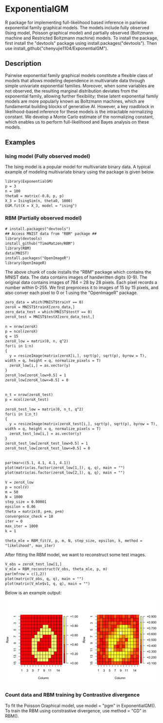 # ExponentialGM
R package for implementing full-likelihood based inference in pariwise exponential family graphical models. The models include fully observed (Ising model, Poisson graphical model) and partially observed (Boltzmann machine and Restricted Boltzmann machine) models. To install the package, first install the "devtools" package using install.packages("devtools"). Then use install_github("chenyujie1104/ExponentialGM").


## Description
Pairwise exponential family graphical models constitute a flexible class of models that allows modeling dependence in multivariate data through simple univariate exponential families. Moreover, when some variables are not observed, the resulting marginal distribution deviates from the exponential family, allowing further flexibility; these latent exponential family models are more popularly known as Boltzmann machines, which are fundamental building blocks of generative AI. However, a key roadblock in likelihood-based inference for these models is the intractable normalizing constant. We develop a Monte Carlo estimate of the normalizing constant, which enables us to perform full-likelihood and Bayes analysis on these models.

## Examples

### Ising model (Fully observed model)
The Ising model is a popular model for multivariate binary data. A typical example of modeling multivariate binary using the package is given below. 

```
library(ExponentialGM)
p = 3
n = 100
theta0 = matrix(-0.8, p, p)
X_3 = IsingSim(n, theta0, 1000)
EGM.fit(X = X_3, model = "ising")

```

### RBM (Partially observed model)

```
# install.packages("devtools")
## Access MNIST data from "RBM" package ##
library(devtools)
install_github("TimoMatzen/RBM")
library(RBM)
data(MNIST)
install.packages("OpenImageR")
library(OpenImageR)
```
The above chunk of code installs the "RBM" package which contains the MNIST data. The data contains images of handwritten digits (0-9). The original data contains images of 784 = 28 by 28 pixels. Each pixel records a number within 0-255. We first preprocess it to images of 15 by 15 pixels, and also conver each pixel to 0 or 1 using the "OpenImageR" package. 

```
zero_data = which(MNIST$trainY == 0)
zeroX = MNIST$trainX[zero_data,]
zero_data_test = which(MNIST$testY == 0)
zeroX_test = MNIST$testX[zero_data_test,]

n = nrow(zeroX)
p = ncol(zeroX)
q = 15
zeroX_low = matrix(0, n, q^2)
for(i in 1:n)
{
  y = resizeImage(matrix(zeroX[i,], sqrt(p), sqrt(p), byrow = T), width = q, height = q, normalize_pixels = T)
  zeroX_low[i,] = as.vector(y)
}
zeroX_low[zeroX_low>0.5] = 1
zeroX_low[zeroX_low<=0.5] = 0


n_t = nrow(zeroX_test)
p = ncol(zeroX_test)

zeroX_test_low = matrix(0, n_t, q^2)
for(i in 1:n_t)
{
  y = resizeImage(matrix(zeroX_test[i,], sqrt(p), sqrt(p), byrow = T), width = q, height = q, normalize_pixels = T)
  zeroX_test_low[i,] = as.vector(y)
}
zeroX_test_low[zeroX_test_low>0.5] = 1
zeroX_test_low[zeroX_test_low<=0.5] = 0


par(mar=c(5.1, 4.1, 4.1, 4.1))
plot(matrix(as.factor(zeroX_low[1,]), q, q), main = "")
plot(matrix(as.factor(zeroX_low[2,]), q, q), main = "")

V = zeroX_low
p = ncol(V)
m = 50
N = 1000
step_size = 0.00001
epsilon = 0.06
theta = matrix(0, p+m, p+m)
convergence_check = 10
iter = 0
max_iter = 1000
k = 1

theta_mle = RBM_fit(V, p, m, N, step_size, epsilon, k, method = "likelihood", max_iter)
```

After fitting the RBM model, we want to reconstruct some test images.
```
V_obs = zeroX_test_low[1,]
V_mle = RBM_reconstruct(V_obs, theta_mle, p, m)
par(mfrow = c(1,2))
plot(matrix(V_obs, q, q), main = "")
plot(matrix(V_mle$v1, q, q), main = "")
```
Below is an example output:

![](zero_example_reconstruction.jpeg)

### Count data and RBM training by Contrastive divergence

To fit the Poisson Graphical model, use model = "pgm" in ExponentialGM(). To train the RBM using constrastive divergence, use method = "CD" in RBM().
